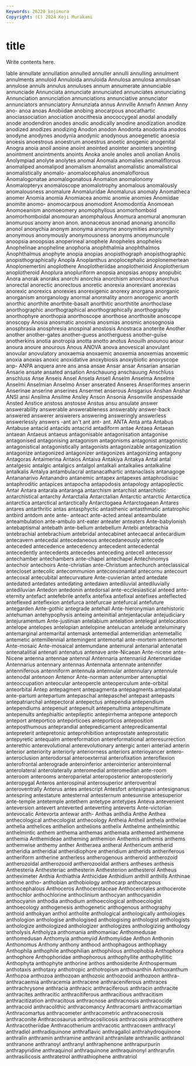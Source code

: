 ```yaml
---
Keywords: 26220 kojimura
Copyright: (C) 2024 Koji Murakami
---
```


# title

Write contents here.



lable annullate annullation annulled annuller
annulli annulling annulment annulments annuloid Annuloida annuloida Annulosa annulosa annulosan
annulose annuls annulus annuluses annum annumerate annunciable annunciade Annunciata annunciate
annunciated annunciates annunciating Annunciation annunciation annunciations annunciative annunciator annunciators annunciatory
Annunziata annus Annville Annwfn Annwn Anny ano- anoa anoas Anobiidae
anobing anocarpous anocathartic anociassociation anociation anocithesia anococcygeal anodal anodally anode
anodendron anodes anodic anodically anodine anodization anodize anodized anodizes anodizing
Anodon anodon Anodonta anodontia anodos anodyne anodynes anodynia anodynic anodynous
anoegenetic anoesia anoesis anoestrous anoestrum anoestrus anoetic anogenic anogenital Anogra
anoia anoil anoine anoint anointed anointer anointers anointing anointment anointments
anoints Anoka anole anoles anoli anolian Anolis Anolympiad anolyte anolytes
anomal Anomala anomalies anomaliflorous anomaliped anomalipod anomalism anomalist anomalistic anomalistical
anomalistically anomalo- anomalocephalus anomaloflorous Anomalogonatae anomalogonatous Anomalon anomalonomy Anomalopteryx anomaloscope
anomalotrophy anomalous anomalously anomalousness anomalure Anomaluridae Anomalurus anomaly Anomatheca anomer
Anomia anomia Anomiacea anomic anomie anomies Anomiidae anomite anomo- anomocarpous
anomodont Anomodontia Anomoean Anomoeanism anomoeomery anomophyllous anomorhomboid anomorhomboidal anomouran anomphalous
Anomura anomural anomuran anomurous anomy anon anon. anonaceous anonad anonang
anoncillo anonol anonychia anonym anonyma anonyme anonymities anonymity anonymous anonymously
anonymousness anonyms anonymuncule anoopsia anoopsias anoperineal anophele Anopheles anopheles Anophelinae
anopheline anophoria anophthalmia anophthalmos Anophthalmus anophyte anopia anopias anopisthograph anopisthographic
anopisthographically Anopla Anoplanthus anoplocephalic anoplonemertean Anoplonemertini anoplothere Anoplotheriidae anoplotherioid Anoplotherium
anoplotheroid Anoplura anopluriform anopsia anopsias anopsy anopubic Anora anorak anoraks
anorchi anorchia anorchism anorchous anorchus anorectal anorectic anorectous anoretic anorexia
anorexiant anorexias anorexic anorexics anorexies anorexigenic anorexy anorgana anorganic anorganism
anorganology anormal anormality anorn anorogenic anorth anorthic anorthite anorthite-basalt anorthitic
anorthitite anorthoclase anorthographic anorthographical anorthographically anorthography anorthophyre anorthopia anorthoscope anorthose
anorthosite anoscope anoscopy Anosia anosmatic anosmia anosmias anosmic anosognosia anosphrasia
anosphresia anospinal anostosis Anostraca anoterite Another another another-gates another-guess anotherguess
another-guise anotherkins anotia anotropia anotta anotto anotus Anouilh anounou anour
anoura anoure anourous Anous ANOVA anova anovesical anovulant anovular anovulatory
anoxaemia anoxaemic anoxemia anoxemias anoxemic anoxia anoxias anoxic anoxidative anoxybiosis
anoxybiotic anoxyscope anp- ANPA anquera anre ans ansa ansae Ansar
ansar Ansarian ansarian Ansarie ansate ansated ansation Anschauung anschauung Anschluss
anschluss Anse Anseis Ansel Ansela Ansell Anselm Anselma Anselme Anselmi
Anselmian Anselmo Anser anserated Anseres Anseriformes anserin Anserinae anserine anserines
Ansermet anserous Ansgarius Anshan Anshar ANSI ansi Ansilma Ansilme Ansley
Anson Ansonia Ansonville anspessade Ansted Anstice anstoss anstosse Anstus ansu
ansulate answer answerability answerable answerableness answerably answer-back answered answerer answerers
answering answeringly answerless answerlessly answers -ant an't ant ant- ant.
ANTA Anta anta Antabus Antabuse antacid antacids antacrid antadiform antae
Antaea Antaean antaean Antaeus antaeus antagonisable antagonisation antagonise antagonised antagonising
antagonism antagonisms antagonist antagonistic antagonistical antagonistically antagonists antagonizable antagonization antagonize
antagonized antagonizer antagonizes antagonizing antagony Antagoras Antaimerina Antaios Antaiva Antakiya
Antakya Antal antal antalgesic antalgic antalgics antalgol antalkali antalkalies antalkaline
antalkalis Antalya antambulacral antanacathartic antanaclasis antanagoge Antananarivo Antanandro antanemic antapex
antapexes antaphrodisiac antaphroditic antapices antapocha antapodosis antapology antapoplectic Antar Antara
antarala antaranga antarchism antarchist antarchistic antarchistical antarchy Antarctalia Antarctalian Antarctic
antarctic Antarctica antarctica antarctical antarctically Antarctogaea Antarctogaean Antares antares antarthritic
antas antasphyctic antasthenic antasthmatic antatrophic antbird antdom ante ante- anteact
ante-acted anteal anteambulate anteambulation ante-ambulo ant-eater anteater anteaters Ante-babylonish antebaptismal
antebath ante-bellum antebellum Antebi antebrachia antebrachial antebrachium antebridal antecabinet antecaecal
antecardium antecavern antecedal antecedaneous antecedaneously antecede anteceded antecedence antecedency antecedent
antecedental antecedently antecedents antecedes anteceding antecell antecessor antechamber antechambers ante-chapel
antechapel Antechinomys antechoir antechoirs Ante-christian ante-Christum antechurch anteclassical antecloset antecolic
antecommunion anteconsonantal antecornu antecourt antecoxal antecubital antecurvature Ante-cuvierian anted antedate
antedated antedates antedating antedawn antediluvial antediluvially antediluvian Antedon antedonin antedorsal
ante-ecclesiastical anteed ante-eternity antefact antefebrile antefix antefixa antefixal antefixes anteflected
anteflexed anteflexion antefurca antefurcae antefurcal antefuture antegarden Ante-gothic antegrade antehall
Ante-hieronymian antehistoric antehuman antehypophysis anteing anteinitial antejentacular antejudiciary antejuramentum Ante-justinian
antelabium antelation antelegal antelocation antelope antelopes antelopian antelopine antelucan antelude
anteluminary antemarginal antemarital antemask antemedial antemeridian antemetallic antemetic antemillennial antemingent
antemortal ante-mortem antemortem Ante-mosaic Ante-mosaical antemundane antemural antenarial antenatal antenatalitial
antenati antenatus antenave ante-Nicaean Ante-nicene ante-Nicene antenna antennae antennal Antennaria
antennariid Antennariidae Antennarius antennary antennas Antennata antennate antennifer antenniferous antenniform
antennula antennular antennulary antennule antenodal antenoon Antenor Ante-norman antenumber antenuptial
anteoccupation anteocular anteopercle anteoperculum ante-orbital anteorbital Antep antepagment antepagmenta antepagments
antepalatal ante-partum antepartum antepaschal antepaschel antepast antepasts antepatriarchal antepectoral antepectus
antependia antependium antependiums antepenuit antepenult antepenultima antepenultimate antepenults antephialtic antepileptic
antepirrhema antepone anteporch anteport anteportico anteporticoes anteporticos anteposition anteposthumous anteprandial
antepredicament antepredicamental antepreterit antepretonic anteprohibition anteprostate anteprostatic antepyretic antequalm antereformation
antereformational anteresurrection anterethic anterevolutional anterevolutionary antergic anteri anteriad anterin anterior
anteriority anteriorly anteriorness anteriors anterioyancer antero- anteroclusion anterodorsal anteroexternal anterofixation
anteroflexion anterofrontal anterograde anteroinferior anterointerior anterointernal anterolateral anterolaterally anteromedial anteromedian
ante-room anteroom anterooms anteroparietal anteroposterior anteroposteriorly anteropygal Anteros anterospinal anterosuperior
anteroventral anteroventrally Anterus antes antescript Antesfort antesignani antesignanus antespring antestature
antesternal antesternum antesunrise antesuperior ante-temple antetemple antethem antetype antetypes Anteva
antevenient anteversion antevert anteverted anteverting anteverts Ante-victorian antevocalic Antevorta antewar
anth- Anthas anthdia Anthe Anthea anthecological anthecologist anthecology Antheia Antheil
anthela anthelae anthelia anthelices anthelion anthelions anthelix Anthelme anthelminthic anthelmintic
anthem anthema anthemas anthemata anthemed anthemene anthemia Anthemideae antheming anthemion
Anthemis anthemis anthems anthemwise anthemy anther Antheraea antheral Anthericum antherid
antheridia antheridial antheridiophore antheridium antherids antheriferous antheriform antherine antherless antherogenous
antheroid antherozoid antherozoidal antherozooid antherozooidal anthers antheses anthesis Anthesteria Anthesteriac
anthesterin Anthesterion anthesterol Antheus antheximeter Anthia Anthiathia Anthicidae Anthidium anthill
anthills Anthinae anthine antho- anthobian anthobiology anthocarp anthocarpous anthocephalous Anthoceros
Anthocerotaceae Anthocerotales anthocerote anthochlor anthochlorine anthoclinium anthocyan anthocyanidin anthocyanin anthodia
anthodium anthoecological anthoecologist anthoecology anthogenesis anthogenetic anthogenous anthography anthoid anthokyan
anthol antholite anthological anthologically anthologies anthologion anthologise anthologised anthologising anthologist
anthologists anthologize anthologized anthologizer anthologizes anthologizing anthology antholysis Antholyza anthomania
anthomaniac Anthomedusae anthomedusan Anthomyia anthomyiid Anthomyiidae Anthon Anthonin Anthonomus Anthony
anthony anthood anthophagous anthophagy Anthophila anthophile anthophilian anthophilous anthophobia Anthophora
anthophore Anthophoridae anthophorous anthophyllite anthophyllitic Anthophyta anthophyte anthorine anthos anthosiderite
Anthospermum anthotaxis anthotaxy anthotropic anthotropism anthoxanthin Anthoxanthum Anthozoa anthozoa anthozoan
anthozoic anthozooid anthozoon anthra- anthracaemia anthracemia anthracene anthraceniferous anthraces anthrachrysone
anthracia anthracic anthraciferous anthracin anthracite anthracites anthracitic anthracitiferous anthracitious anthracitism
anthracitization anthracitous anthracnose anthracnosis anthracocide anthracoid anthracolithic anthracomancy Anthracomarti anthracomartian
Anthracomartus anthracometer anthracometric anthraconecrosis anthraconite Anthracosaurus anthracosilicosis anthracosis anthracothere Anthracotheriidae
Anthracotherium anthracotic anthracoxen anthracyl anthradiol anthradiquinone anthraflavic anthragallol anthrahydroquinone anthralin
anthramin anthramine anthranil anthranilate anthranilic anthranol anthranone anthranoyl anthranyl anthraphenone
anthrapurpurin anthrapyridine anthraquinol anthraquinone anthraquinonyl anthrarufin anthrasilicosis anthratetrol anthrathiophene anthratriol
